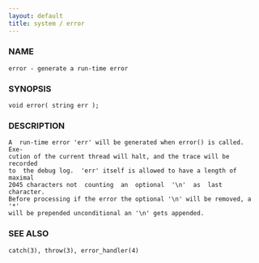 ```yaml
---
layout: default
title: system / error
---
```


### NAME

    error - generate a run-time error


### SYNOPSIS

    void error( string err );


### DESCRIPTION

    A  run-time error 'err' will be generated when error() is called.  Exe‐
    cution of the current thread will halt, and the trace will be  recorded
    to  the debug log.  'err' itself is allowed to have a length of maximal
    2045 characters not  counting  an  optional  '\n'  as  last  character.
    Before processing if the error the optional '\n' will be removed, a '*'
    will be prepended unconditional an '\n' gets appended.


### SEE ALSO

    catch(3), throw(3), error_handler(4)
